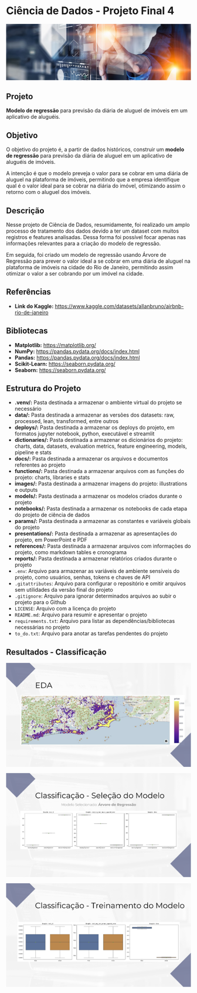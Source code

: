 # Ciência de Dados - Projeto Final 4

![Wallpaper](images/wallpaper.png)

## Projeto
**Modelo de regressão** para previsão da diária de aluguel de imóveis em um aplicativo de aluguéis.


## Objetivo
O objetivo do projeto é, a partir de dados históricos, construir um **modelo de regressão** para previsão da diária de aluguel em um aplicativo de aluguéis de imóveis. <br>

A intenção é que o modelo preveja o valor para se cobrar em uma diária de aluguel na plataforma de imóveis, permitindo que a empresa identifique qual é o valor ideal para se cobrar na diária do imóvel, otimizando assim o retorno com o aluguel dos imóveis.


## Descrição
Nesse projeto de Ciência de Dados, resumidamente, foi realizado um amplo processo de tratamento dos dados devido a ter um dataset com muitos registros e features analisadas. Dessa forma foi possível focar apenas nas informações relevantes para a criação do modelo de regressão.

Em seguida, foi criado um modelo de regressão usando Árvore de Regressão para prever o valor ideal a se cobrar em uma diária de aluguel na plataforma de imóveis na cidade do Rio de Janeiro, permitindo assim otimizar o valor a ser cobrando por um imóvel na cidade.


## Referências
- **Link do Kaggle:** https://www.kaggle.com/datasets/allanbruno/airbnb-rio-de-janeiro

## Bibliotecas
- **Matplotlib:** https://matplotlib.org/
- **NumPy:** https://pandas.pydata.org/docs/index.html
- **Pandas:** https://pandas.pydata.org/docs/index.html
- **Scikit-Learn:** https://seaborn.pydata.org/
- **Seaborn:** https://seaborn.pydata.org/


## Estrutura do Projeto
- **.venv/:** Pasta destinada a armazenar o ambiente virtual do projeto se necessário
- **data/:** Pasta destinada a armazenar as versões dos datasets: raw, processed, lean, transformed, entre outros
- **deploys/:** Pasta destinada a armazenar os deploys do projeto, em formatos jupyter notebook, python, executável e streamlit
- **dictionaries/:** Pasta destinada a armazenar os dicionários do projeto: charts, data, datasets, evaluation metrics, feature engineering, models, pipeline e stats
- **docs/:** Pasta destinada a armazenar os arquivos e documentos referentes ao projeto
- **functions/:** Pasta destinada a armazenar arquivos com as funções do projeto: charts, libraries e stats
- **images/:** Pasta destinada a armazenar imagens do projeto: illustrations e outputs
- **models/:** Pasta destinada a armazenar os modelos criados durante o projeto
- **notebooks/:** Pasta destinada a armazenar os notebooks de cada etapa do projeto de ciência de dados
- **params/:** Pasta destinada a armazenar as constantes e variáveis globais do projeto
- **presentations/:** Pasta destinada a armazenar as apresentações do projeto, em PowerPoint e PDF
- **references/:** Pasta destinada a armazenar arquivos com informações do projeto, como markdown tables e cronograma
- **reports/:** Pasta destinada a armazenar relatórios criados durante o projeto
- `.env`: Arquivo para armazenar as variáveis de ambiente sensíveis do projeto, como usuários, senhas, tokens e chaves de API
- `.gitattributes`: Arquivo para configurar o repositório e omitir arquivos sem utilidades da versão final do projeto
- `.gitignore`: Arquivo para ignorar determinados arquivos ao subir o projeto para o Github
- `LICENSE`: Arquivo com a licença do projeto
- `README.md`: Arquivo para resumir e apresentar o projeto
- `requirements.txt`: Arquivo para listar as dependências/bibliotecas necessárias no projeto
- `to_do.txt`: Arquivo para anotar as tarefas pendentes do projeto

## Resultados - Classificação
![Models_05](images/output_resultados_models_03.png)

![Models_06](images/output_resultados_models_04.png)

![Models_07](images/output_resultados_models_05.png)